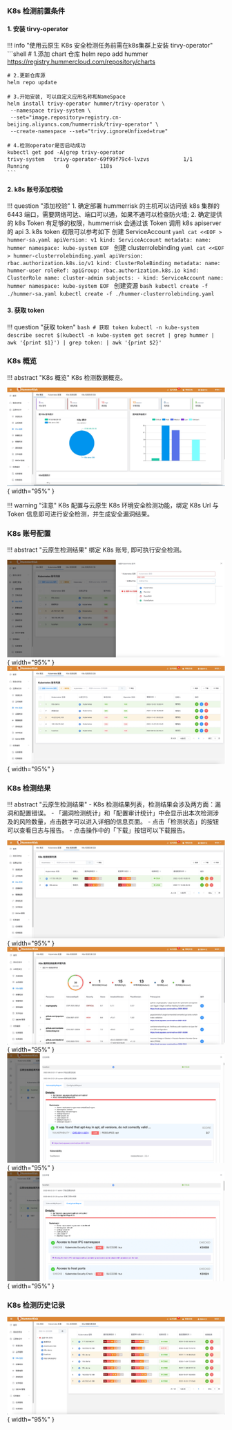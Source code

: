
### K8s 检测前置条件

#### 1. 安装 tirvy-operator
!!! info "使用云原生 K8s 安全检测任务前需在k8s集群上安装 tirvy-operator"
    ```shell
    # 1.添加 chart 仓库
    helm repo add hummer https://registry.hummercloud.com/repository/charts
    
    # 2.更新仓库源
    helm repo update
    
    # 3.开始安装, 可以自定义应用名称和NameSpace
    helm install trivy-operator hummer/trivy-operator \
     --namespace trivy-system \
     --set="image.repository=registry.cn-beijing.aliyuncs.com/hummerrisk/trivy-operator" \
     --create-namespace --set="trivy.ignoreUnfixed=true"
    
    # 4.检测operator是否启动成功
    kubectl get pod -A|grep trivy-operator
    trivy-system   trivy-operator-69f99f79c4-lvzvs           1/1     Running            0          118s
    ```

#### 2. k8s 账号添加校验

!!! question "添加校验"
    1. 确定部署 hummerrisk 的主机可以访问该 k8s 集群的 6443 端口，需要网络可达、端口可以通，如果不通可以检查防火墙;
    2. 确定提供的 k8s Token 有足够的权限，hummerrisk 会通过该 Token 调用 k8s apiserver 的 api
    3. k8s token 权限可以参考如下
    创建 ServiceAccount
    ```yaml
    cat <<EOF > hummer-sa.yaml
    apiVersion: v1
    kind: ServiceAccount
    metadata:
      name: hummer
      namespace: kube-system
    EOF
    ```
    创建 clusterrolebinding
    ```yaml
    cat <<EOF > hummer-clusterrolebinding.yaml
    apiVersion: rbac.authorization.k8s.io/v1
    kind: ClusterRoleBinding
    metadata:
      name: hummer-user
    roleRef:
      apiGroup: rbac.authorization.k8s.io
      kind: ClusterRole
      name: cluster-admin
    subjects:
      - kind: ServiceAccount
      name: hummer
      namespace: kube-system
    EOF
    ```
    创建资源
    ```bash
    kubectl create -f ./hummer-sa.yaml
    kubectl create -f ./hummer-clusterrolebinding.yaml
    ```

#### 3. 获取 token
!!! question "获取 token"
    ```bash
    # 获取 token
    kubectl -n kube-system describe secret $(kubectl -n kube-system get secret | grep hummer | awk '{print $1}') | grep token: | awk '{print $2}'
    ```

### K8s 概览

!!! abstract "K8s 概览"
    K8s 检测数据概览。

![K8s](../img/user/k8s/k8s_overview.jpg){ width="95%" }

!!! warning "注意"
    K8s 配置与云原生 K8s 环境安全检测功能，绑定 K8s Url 与 Token 信息即可进行安全检测，并生成安全漏洞结果。

### K8s 账号配置
!!! abstract "云原生检测结果"
    绑定 K8s 账号, 即可执行安全检测。

![K8s](../img/user/k8s/k8s1.jpg){ width="95%" }
![K8s](../img/user/k8s/k8s2.jpg){ width="95%" }

### K8s 检测结果
!!! abstract "云原生检测结果"
    - K8s 检测结果列表，检测结果会涉及两方面：漏洞和配置错误。
    - 「漏洞检测统计」和「配置审计统计」中会显示出本次检测涉及的风险数量，点击数字可以进入详细的信息页面。
    - 点击「检测状态」的按钮可以查看日志与报告。
    - 点击操作中的「下载」按钮可以下载报告。

![K8s](../img/user/k8s/k8s3.jpg){ width="95%" }
![K8s](../img/user/k8s/k8s4.jpg){ width="95%" }
![K8s](../img/user/k8s/k8s5.png){ width="95%" }
![K8s](../img/user/k8s/k8s6.png){ width="95%" }

### K8s 检测历史记录

![K8s](../img/user/k8s/k8s7.jpg){ width="95%" }
